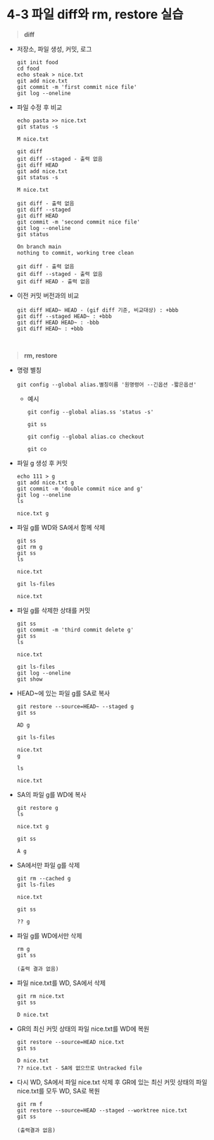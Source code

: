 # 4-3 파일 diff와 rm, restore 실습

> **diff**

- 저장소, 파일 생성, 커밋, 로그
  ```
  git init food
  cd food
  echo steak > nice.txt
  git add nice.txt
  git commit -m 'first commit nice file'
  git log --oneline
  ```

- 파일 수정 후 비교
  ```
  echo pasta >> nice.txt
  git status -s
  ```
  `
  M nice.txt
  `

  
  ```
  git diff
  git diff --staged - 출력 없음
  git diff HEAD
  git add nice.txt
  git status -s
  ```
  `
  M nice.txt
  `

  
  ```
  git diff - 출력 없음
  git diff --staged
  git diff HEAD
  git commit -m 'second commit nice file'
  git log --oneline
  git status
  ```
  `On branch main` <br>
  `nothing to commit, working tree clean`

  
  ```
  git diff - 출력 없음
  git diff --staged - 출력 없음
  git diff HEAD - 출력 없음
  ```

- 이전 커밋 버전과의 비교
  ```
  git diff HEAD~ HEAD - (gif diff 기준, 비교대상) : +bbb
  git diff --staged HEAD~ : +bbb
  git diff HEAD HEAD~ : -bbb
  git diff HEAD~ : +bbb
  ```

<br>

>**rm, restore**

- 명령 별칭
  ```
  git config --global alias.별칭이름 '원명령어 --긴옵션 -짧은옵션'
  ```
  - 예시
    ```
    git config --global alias.ss 'status -s'
    ```
    ```
    git ss
    ```

    ```
    git config --global alias.co checkout
    ```
    ```
    git co
    ```

- 파일 g 생성 후 커밋
  ```
  echo 111 > g
  git add nice.txt g
  git commit -m 'double commit nice and g'
  git log --oneline
  ls
  ```
  ```
  nice.txt g
  ```

- 파일 g를 WD와 SA에서 함께 삭제
  ```
  git ss
  git rm g
  git ss
  ls
  ```
  ```
  nice.txt
  ```

  
  ```
  git ls-files
  ```
  ```
  nice.txt
  ```

- 파일 g를 삭제한 상태를 커밋
  ```
  git ss
  git commit -m 'third commit delete g'
  git ss
  ls
  ```
  ```
  nice.txt
  ```


  ```
  git ls-files
  git log --oneline
  git show
  ```


- HEAD~에 있는 파일 g를 SA로 복사
  ```
  git restore --source=HEAD~ --staged g
  git ss
  ```
  ```
  AD g
  ```


  ```
  git ls-files
  ```
  ```
  nice.txt
  g
  ```


  ```
  ls
  ```
  ```
  nice.txt
  ```
  

- SA의 파일 g를 WD에 복사
  ```
  git restore g
  ls
  ```
  ```
  nice.txt g
  ```


  ```
  git ss
  ```
  ```
  A g
  ```


- SA에서만 파일 g를 삭제
  ```
  git rm --cached g
  git ls-files
  ```
  ```
  nice.txt
  ```


  ```
  git ss
  ```
  ```
  ?? g
  ```


- 파일 g를 WD에서만 삭제
  ```
  rm g
  git ss
  ```
  ```
  (출력 결과 없음)
  ```


- 파일 nice.txt를 WD, SA에서 삭제
  ```
  git rm nice.txt
  git ss
  ```
  ```
  D nice.txt
  ```

- GR의 최신 커밋 상태의 파일 nice.txt를 WD에 복원
  ```
  git restore --source=HEAD nice.txt
  git ss
  ```
  ```
  D nice.txt
  ?? nice.txt - SA에 없으므로 Untracked file
  ```


- 다시 WD, SA에서 파일 nice.txt 삭제 후 GR에 있는 최신 커밋 상태의 파일 nice.txt를 모두 WD, SA로 복원
  ```
  git rm f
  git restore --source=HEAD --staged --worktree nice.txt
  git ss
  ```
  ```
  (출력결과 없음)
  ```
  
  




















  
